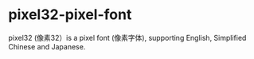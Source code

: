 # pixel32-pixel-font
pixel32 (像素32）is a pixel font (像素字体), supporting English,  Simplified Chinese and Japanese.
